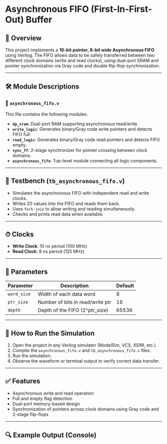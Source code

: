 # Asynchronous FIFO (First-In-First-Out) Buffer

## 🧠 Overview

This project implements a **16-bit pointer, 8-bit wide Asynchronous FIFO** using Verilog. The FIFO allows data to be safely transferred between two different clock domains (write and read clocks), using dual-port SRAM and pointer synchronization via Gray code and double flip-flop synchronization.

---

## 🛠️ Module Descriptions

### 🔹 `asynchronous_fifo.v`

This file contains the following modules:

- **`dp_sram`**: Dual-port RAM supporting asynchronous read/write.
- **`write_logic`**: Generates binary/Gray code write pointers and detects FIFO full.
- **`read_logic`**: Generates binary/Gray code read pointers and detects FIFO empty.
- **`sync_ff`**: 2-stage synchronizer for pointer crossing between clock domains.
- **`asynchronous_fifo`**: Top-level module connecting all logic components.

---

## 🧪 Testbench (`tb_asynchronous_fifo.v`)

- Simulates the asynchronous FIFO with independent read and write clocks.
- Writes 20 values into the FIFO and reads them back.
- Uses `fork-join` to allow writing and reading simultaneously.
- Checks and prints read data when available.

---

## ⏱ Clocks

- **Write Clock**: 10 ns period (100 MHz)
- **Read Clock**: 8 ns period (125 MHz)

---

## 🧰 Parameters

| Parameter     | Description                        | Default     |
|---------------|------------------------------------|-------------|
| `word_size`   | Width of each data word            | 8           |
| `ptr_size`    | Number of bits in read/write ptr   | 16          |
| `depth`       | Depth of the FIFO (2^ptr_size)     | 65536       |

---

## 🚀 How to Run the Simulation

1. Open the project in any Verilog simulator (ModelSim, VCS, XSIM, etc.).
2. Compile the `asynchronous_fifo.v` and `tb_asynchronous_fifo.v` files.
3. Run the simulation.
4. Observe the waveform or terminal output to verify correct data transfer.

---

## ✅ Features

- Asynchronous write and read operation
- Full and empty flag detection
- Dual-port memory-based design
- Synchronization of pointers across clock domains using Gray code and 2-stage flip-flops

---

## 🔍 Example Output (Console)

